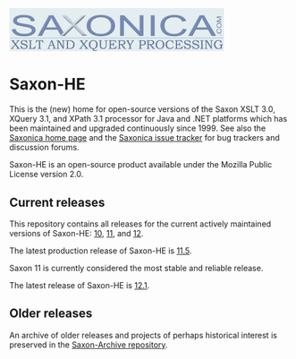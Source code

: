 <img src="https://github.com/Saxonica/Saxon-HE/blob/main/img/logo.gif"
      alt="The Saxonica logo"
      width="384px"
      />

# Saxon-HE

This is the (new) home for open-source versions of the Saxon XSLT 3.0,
XQuery 3.1, and XPath 3.1 processor for Java and .NET platforms
which has been maintained and upgraded continuously since 1999. See also
the [Saxonica home page](https://www.saxonica.com/) and the
[Saxonica issue tracker](https://saxonica.plan.io/) for 
bug trackers and discussion forums.

Saxon-HE is an open-source product available under the Mozilla Public License
version 2.0.

## Current releases

This repository contains all releases for the current actively maintained
versions of Saxon-HE: [10](10), [11](11), and [12](12).

The latest production release of Saxon-HE is [11.5](11).

Saxon 11 is currently considered the most stable and reliable release.

The latest release of Saxon-HE is [12.1](12).

## Older releases

An archive of older releases and projects of perhaps historical
interest is preserved in the
[Saxon-Archive repository](https://github.com/saxonica/Saxon-Archive).
